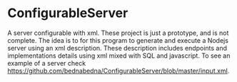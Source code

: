 # ConfigurableServer
 A server configurable with xml.
 These project is just a prototype, and is not complete.
 The idea is to for this program to generate and execute a Nodejs server using an xml description.
 These description includes endpoints and implementations details using xml mixed with SQL and javascript.
 To see an example of a server check https://github.com/bednabedna/ConfigurableServer/blob/master/input.xml. 
